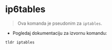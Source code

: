# ip6tables

> Ova komanda je pseudonim za `iptables`.

- Pogledaj dokumentaciju za izvornu komandu:

`tldr iptables`

